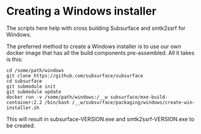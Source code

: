 # Creating a Windows installer

The scripts here help with cross building Subsurface and smtk2ssrf for Windows.

The preferred method to create a Windows installer is to use our own docker
image that has all the build components pre-assembled.
All it takes is this:

```
cd /some/path/windows
git clone https://github.com/subsurface/subsurface
cd subsurface
git submodule init
git submodule update
docker run -v /some/path/windows:/__w subsurface/mxe-build-container:2.2 /bin/bash /__w/subsurface/packaging/windows/create-win-installer.sh
```

This will result in subsurface-VERSION.exe and smtk2ssrf-VERSION.exe to be created.
